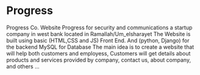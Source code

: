 # Progress
Progress Co. Website
Progress for security and communications a startup company in west bank located in Ramallah/Um_elsharayet The Website is built using basic (HTML,CSS and JS) Front End. And (python, Django) for the backend MySQL for Database The main idea is to create a website that will help both customers and employess, Customers will get details about products and services provided by company, contact us, about company, and others ...
